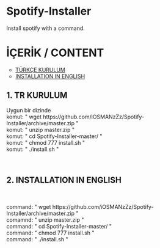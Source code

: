 # Spotify-Installer
Install spotify with a command.

<h1>İÇERİK / CONTENT</h1>
<ul type="circle">
  <li><a href="#tr">TÜRKÇE KURULUM</a></li>
  <li><a href="#en">INSTALLATION IN ENGLISH</a></li>
</ul>

<h2><a name="TR">1. TR KURULUM</a></h2>
<p>
Uygun bir dizinde<br />
komut: " wget https://github.com/iOSMANzZz/Spotify-Installer/archive/master.zip "<br />
komut: " unzip master.zip "</br>
komut: " cd Spotify-Installer-master/ "<br />
komut: " chmod 777 install.sh "<br />
komut: " ./install.sh "<br />
</p><br>
<h2><a name="en">2. INSTALLATION IN ENGLISH</a></h2><br />
<p>
command: " wget https://github.com/iOSMANzZz/Spotify-Installer/archive/master.zip "<br />
comamnd: " unzip master.zip "<br />
command: " cd Spotify-Installer-master/ "<br />
command: " chmod 777 install.sh "<br />
command: " ./install.sh "<br />
</p>
